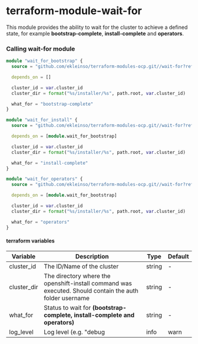 # terraform-module-wait-for
This module provides the ability to wait for the cluster to achieve a defined state, for example **bootstrap-complete**, **install-complete** and **operators**.

### Calling wait-for module
```terraform
module "wait_for_bootstrap" {
  source = "github.com/ekleinso/terraform-modules-ocp.git//wait-for?ref=1.1"

  depends_on = []

  cluster_id = var.cluster_id
  cluster_dir = format("%s/installer/%s", path.root, var.cluster_id)

  what_for = "bootstrap-complete"
}

module "wait_for_install" {
  source = "github.com/ekleinso/terraform-modules-ocp.git//wait-for?ref=1.1"

  depends_on = [module.wait_for_bootstrap]

  cluster_id = var.cluster_id
  cluster_dir = format("%s/installer/%s", path.root, var.cluster_id)

  what_for = "install-complete"
}

module "wait_for_operators" {
  source = "github.com/ekleinso/terraform-modules-ocp.git//wait-for?ref=1.1"

  depends_on = [module.wait_for_bootstrap]

  cluster_id = var.cluster_id
  cluster_dir = format("%s/installer/%s", path.root, var.cluster_id)

  what_for = "operators"
}
```

#### terraform variables

| Variable                         | Description                                                  | Type   | Default |
| -------------------------------- | ------------------------------------------------------------ | ------ | ------- |
| cluster_id      | The ID/Name of the cluster                                       | string | - |
| cluster_dir     | The directory where the openshift-install command was executed. Should contain the auth folder username        | string | - |
| what_for   | Status to wait for **(bootstrap-complete, install-complete and operators)** | string | - |
| log_level    | Log level (e.g. "debug | info | warn | error") | string | info |
